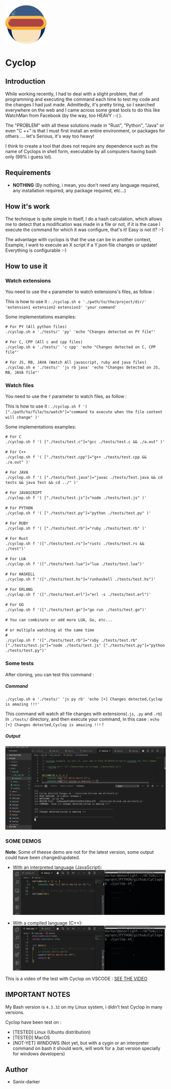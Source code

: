 
<img src="./images/logo.png" width="130">

# Cyclop

## Introduction

While working recently, I had to deal with a slight problem, that of programming and executing the command each time to test my code and the changes I had just made. Admittedly, it's pretty tiring, so I searched everywhere on the web and I came across some great tools to do this like WatchMan from Facebook (by the way, too HEAVY :-( ).

The "PROBLEM" with all these solutions made in "Rust", "Python", "Java" or even "C ++" is that I must first install an entire environment, or packages for others .... let's Serious, it's way too heavy!

I think to create a tool that does not require any dependence such as the name of Cyclops in shell form, executable by all computers having bash only (99% i guess lol).

## Requirements

- **NOTHING** (By nothing, i mean, you don't need any language required, any installation required, any package required, etc...)

## How it's work

The technique is quite simple in itself, I do a hash calculation, which allows me to detect that a modification was made in a file or not, if it is the case I execute the command for which it was configure, that's it!
Easy is not it? :-)

The advantage with cyclops is that the use can be in another context, Example, I want to execute an X script if a Y.json file changes or update! Everything is configurable :-)


## How to use it


### Watch extensions

You need to use the `e` parameter to watch extensions's files, as follow :

This is how to use it :
`./cyclop.sh e './path/to/the/project/dir/' 'extension1 extension2 extension3' 'your command'`

Some implementations examples:

```shell
# For PY (All python files)
./cyclop.sh e './tests/' 'py' 'echo "Changes detected on PY file"'

# For C, CPP (All c and cpp files)
./cyclop.sh e './tests/' 'c cpp' 'echo "Changes detected on C, CPP file"'

# For JS, RB, JAVA (Watch All javascript, ruby and java files)
./cyclop.sh e './tests/' 'js rb java' 'echo "Changes detected on JS, RB, JAVA file"'
```


### Watch files

You need to use the `f` parameter to watch files, as follow :

This is how to use it :
`./cyclop.sh f '( ["./path/to/file/to/watch"]="command to execute when the file content will change" )'`

Some implementations examples:

```shell
# For C
./cyclop.sh f '( ["./tests/test.c"]="gcc ./tests/test.c && ./a.out" )'

# For C++
./cyclop.sh f '( ["./tests/test.cpp"]="g++ ./tests/test.cpp && ./a.out" )'

# For JAVA
./cyclop.sh f '( ["./tests/Test.java"]="javac ./tests/Test.java && cd tests && java Test && cd ../" )'

# For JAVASCRIPT
./cyclop.sh f '( ["./tests/test.js"]="node ./tests/test.js" )'

# For PYTHON
./cyclop.sh f '( ["./tests/test.py"]="python ./tests/test.py" )'

# For RUBY
./cyclop.sh f '( ["./tests/test.rb"]="ruby ./tests/test.rb" )'

# For Rust
./cyclop.sh f '(["./tests/test.rs"]="rustc ./tests/test.rs && ./test")'

# For LUA
./cyclop.sh f '(["./tests/test.lua"]="lua ./tests/test.lua")'

# For HASKELL
./cyclop.sh f '(["./tests/test.hs"]="runhaskell ./tests/test.hs")'

# For ERLANG
./cyclop.sh f '(["./tests/test.erl"]="erl -s ./tests/test.erl")'

# For GO
./cyclop.sh f '(["./tests/test.go"]="go run ./tests/test.go")'

# You can combinate or add more LUA, Go, etc...

# or multiple watching at the same time
#
./cyclop.sh f '(["./tests/test.rb"]="ruby ./tests/test.rb" ["./tests/test.js"]="node ./tests/test.js" ["./tests/test.py"]="python ./tests/test.py")'
```

### Some tests

After cloning, you can test this command :

##### Command

```shell
./cyclop.sh e './tests/' 'js py rb' 'echo [+] Changes detected,Cyclop is amazing !!!'
```

This command will watch all file changes with extensions(`.js`, `.py` and `.rb`) in `./tests/` directory, and then execute your command, in this case : `echo [+] Changes detected,Cyclop is amazing !!!` !

##### Output

<img src="./images/output.png" />


### SOME DEMOS

**Note**: Some of theese demo are not for the latest version, some output could have been changed/updated.

- With an interpreted language (JavaScript):
![Demo1](./images/demo.gif)


- With a compiled language (C++):
![Demo2](./images/demo2.gif)

This is a video of the test with Cyclop on VSCODE : [SEE THE VIDEO](https://www.youtube.com/watch?v=xF5nznQwhcg)


## IMPORTANT NOTES

My Bash version is `4.3.32` on my Linux system, i didn't test Cyclop in many versions.

Cyclop have been test on :

- [TESTED] Linux (Ubuntu distribution)
- [TESTED] MacOS
- [NOT-YET] WINDOWS (Not yet, but with a cygin or an interpreter command on bash it should work,  will work for a .bat version specially for windows developers)

## Author

- Sanix-darker